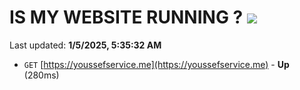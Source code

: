 # IS MY WEBSITE RUNNING ? [![](https://img.shields.io/static/v1?label=Sponsor&message=%E2%9D%A4&logo=GitHub&color=%23fe8e86)](https://github.com/sponsors/Youssef-Lehmam)

Last updated: **1/5/2025, 5:35:32 AM**

- `GET` [https://youssefservice.me](https://youssefservice.me) - **Up** (280ms)

